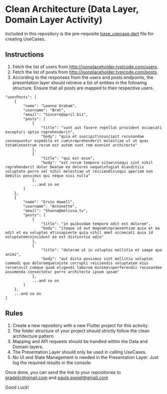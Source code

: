 # Clean Architecture (Data Layer, Domain Layer Activity)

Included in this repository is the pre-requisite <a href="[http://jsonplaceholder.typicode.com/](https://github.com/JCPradelPH/bootcamp-exam/blob/main/base_usecase.dart)" target="_blank">base_usecase.dart</a> file for creating UseCases.

## Instructions
1. Fetch the list of users from <a href="http://jsonplaceholder.typicode.com/users" target="_blank">http://jsonplaceholder.typicode.com/users</a>.
2. Fetch the list of posts from <a href="http://jsonplaceholder.typicode.com/users" target="_blank">http://jsonplaceholder.typicode.com/posts</a>.
3. According to the responses from the users and posts endpoints, the presentation layer should retrieve a list of entities in the following structure. Ensure that all posts are mapped to their respective users.
```
"userPosts": [
    {
        "name": "Leanne Graham",
        "username": "Bret",
        "email": "Sincere@april.biz",
        "posts": [
            {
                "title": "sunt aut facere repellat provident occaecati excepturi optio reprehenderit",
                "body": "quia et suscipit\nsuscipit recusandae consequuntur expedita et cum\nreprehenderit molestiae ut ut quas totam\nnostrum rerum est autem sunt rem eveniet architecto"
            },
            {
                "title": "qui est esse",
                "body": "est rerum tempore vitae\nsequi sint nihil reprehenderit dolor beatae ea dolores neque\nfugiat blanditiis voluptate porro vel nihil molestiae ut reiciendis\nqui aperiam non debitis possimus qui neque nisi nulla"
            },
            ...and so on
        ]
    },
    {
        "name": "Ervin Howell",
        "username": "Antonette",
        "email": "Shanna@melissa.tv",
        "posts": [
            {
                "title": "in quibusdam tempore odit est dolorem",
                "body": "itaque id aut magnam\npraesentium quia et ea odit et ea voluptas et\nsapiente quia nihil amet occaecati quia id voluptatem\nincidunt ea est distinctio odio"
            },
            {
                "title": "dolorum ut in voluptas mollitia et saepe quo animi",
                "body": "aut dicta possimus sint mollitia voluptas commodi quo doloremque\niste corrupti reiciendis voluptatem eius rerum\nsit cumque quod eligendi laborum minima\nperferendis recusandae assumenda consectetur porro architecto ipsum ipsam"
            },
            ...and so on
        ]
    },
    ...and so on
]
```

## Rules
1. Create a new repository with a new Flutter project for this activity.
2. The folder structure of your project should strictly follow the clean architecture pattern.
3. Mapping and API requests should be handled within the Data and Domain layers.
4. The Presentation Layer should only be used in calling UseCases.
5. No UI and State Management is needed in the Presentation Layer. Just log the required results in the console.

Once done, you can send the link to your repositories to pradeljc@gmail.com and paulo.espiel@gmail.com

Good Luck!
